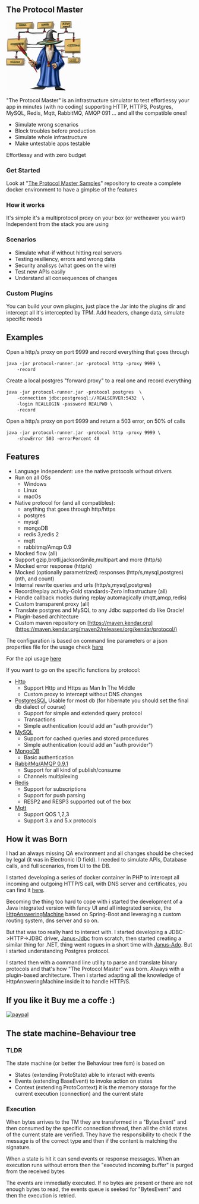 ## The Protocol Master

![](protocolmaster_s.gif)

"The Protocol Master" is an infrastructure simulator to test effortlessy your app in minutes (with no coding) supporting HTTP, HTTPS, Postgres, MySQL, Redis, Mqtt, RabbitMQ, AMQP 091 ... and all the compatible ones!

* Simulate wrong scenarios 
* Block troubles before production
* Simulate whole infrastructure
* Make untestable apps testable

Effortlessy and with zero budget

### Get Started

Look at "[The Protocol Master Samples](https://github.com/kendarorg/the-protocol-master-samples)" repository to create
a complete docker environment to have a gimplse of the features

### How it works

It's simple it's a multiprotocol proxy on your box (or wetheaver you want)
Independent from the stack you are using

### Scenarios

* Simulate what-if without hitting real servers
* Testing resiliency, errors and wrong data
* Security analisys (what goes on the wire)
* Test new APIs easily
* Understand all consequences of changes

### Custom Plugins

You can build your own plugins, just place the Jar into the plugins dir
and intercept all it's intercepted by TPM. Add headers, change data, 
simulate specific needs
  

## Examples

Open a http/s proxy on port 9999 and record everything that goes through

```
java -jar protocol-runner.jar -protocol http -proxy 9999 \
    -record
```

Create a local postgres "forward proxy" to a real one and record everything

```
java -jar protocol-runner.jar -protocol postgres  \
    -connection jdbc:postgresql://REALSERVER:5432  \
    -login REALLOGIN -password REALPWD \
    -record
```

Open a http/s proxy on port 9999 and return a 503 error, on 50% of calls

```
java -jar protocol-runner.jar -protocol http -proxy 9999 \
    -showError 503 -errorPercent 40
```

## Features

* Language independent: use the native protocols without drivers
* Run on all OSs
    * Windows
    * Linux
    * macOs
* Native protocol for (and all compatibles):
    * anything that goes through http/https
    * postgres
    * mysql
    * mongoDB
    * redis 3,redis 2
    * mqtt
    * rabbitmq/Amqp 0.9
* Mocked flow (all)
* Support gzip,brotli,jacksonSmile,multipart and more (http/s)
* Mocked error response (http/s)
* Mocked (optionally parametrized) responses (http/s,mysql,postgres) (nth, and count)
* Internal rewrite queries and urls (http/s,mysql,postgres)
* Record/replay activity-Gold standards-Zero infrastructure (all)
* Handle callback mocks during replay automagically (mqtt,amqp,redis)
* Custom transparent proxy (all)
* Translate postgres and MySQL to any Jdbc supported db like Oracle!
* Plugin-based architecture
* Custom maven repository on [https://maven.kendar.org](https://maven.kendar.org/maven2/releases/org/kendar/protocol/)

The configuration is based on command line parameters or a json properties file
for the usage check [here](docs/properties.md)

For the api usage [here](docs/apis.md)

If you want to go on the specific functions by protocol:

* [Http](protocol-http/README.md)
    * Support Http and Https as Man In The Middle
    * Custom proxy to intercept without DNS changes
* [PostgresSQL](protocol-postgres/README.md)  Usable for most db (for hibernate you should set the final db dialect of
  course)
    * Support for simple and extended query protocol
    * Transactions
    * Simple authentication (could add an "auth provider")
* [MySQL](protocol-mysql/README.md)
    * Support for cached queries and stored procedures
    * Simple authentication (could add an "auth provider")
* [MongoDB](protocol-mongo/README.md)
    * Basic authentication
* [RabbitMq/AMQP 0.9.1](protocol-amqp-091/README.md)
    * Support for all kind of publish/consume
    * Channels multiplexing
* [Redis](protocol-redis/README.md)
    * Support for subscriptions
    * Support for push parsing
    * RESP2 and RESP3 supported out of the box
* [Mqtt](protocol-mqtt/README.md)
    * Support QOS 1,2,3
    * Support 3.x and 5.x protocols

## How it was Born

I had an always missing QA environment and all changes should be checked by legal (it was in Electronic ID field). I needed to simulate APIs, Database calls, and full scenarios, from UI to the DB.

I started developing a series of docker container in PHP to intercept all incoming and outgoing HTTP/S call, with DNS server and certificates, you can find it [here](https://github.com/kendarorg/HttpAnsweringMachine.php).

Becoming the thing too hard to cope with i started the development of a Java integrated version with fancy UI and all integrated service, the [HttpAnsweringMachine](https://github.com/kendarorg/HttpAnsweringMachine) based on Spring-Boot and leveraging a custom routing system, dns server and so on.

But that was too really hard to interact with. I started developing a JDBC->HTTP->JDBC driver, [Janus-Jdbc](https://github.com/kendarorg/janus-jdbc) from scratch, then started creating a similar thing for .NET, thing went rogues in a short time with [Janus-Ado](https://github.com/kendarorg/janus-ado). But i started understanding Postgres protocol.

I started then with a command line utility to parse and translate binary protocols and that's how "The Protocol Master" was born. Always with a plugin-based architecture. Then i started adapting all the knowledge of HttpAnsweringMachine inside it to handle HTTP/S.

## If you like it Buy me a coffe :)

[![paypal](https://www.paypalobjects.com/en_US/i/btn/btn_donateCC_LG.gif)](https://www.paypal.com/paypalme/kendarorg/1)

## The state machine-Behaviour tree

### TLDR

The state machine (or better the Behaviour tree fsm) is based on

* States (extending ProtoState) able to interact with events
* Events (extending BaseEvent) to invoke action on states
* Context (extending ProtoContext) it is the memory storage for the current
  execution (connection) and the current state

### Execution

When bytes arrives to the TM they are transformed in a "BytesEvent" and then
consumed by the specific connection thread, then all the child states of the current
state are verified. They have the responsibility to check if the message is of the
correct type and then if the content is matching the signature.

When a state is hit it can send events or response messages. When an execution runs
without errors then the "executed incoming buffer" is purged from the received bytes

The events are immediatly executed. If no bytes are present or there are not enough
bytes to read, the events queue is seeked for "BytesEvent" and then the execution is
retried.
